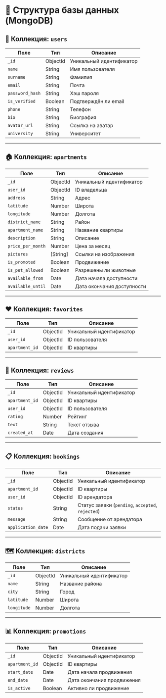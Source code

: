 # 📂 Структура базы данных (MongoDB)

## 🛂 Коллекция: `users`
| Поле             | Тип       | Описание                          |
|-------------------|-----------|-----------------------------------|
| `_id`            | ObjectId  | Уникальный идентификатор          |
| `name`           | String    | Имя пользователя                  |
| `surname`        | String    | Фамилия                           |
| `email`          | String    | Почта                             |
| `password_hash`  | String    | Хэш пароля                        |
| `is_verified`    | Boolean   | Подтверждён ли email              |
| `phone`          | String    | Телефон                           |
| `bio`            | String    | Биография                         |
| `avatar_url`     | String    | Ссылка на аватар                  |
| `university`     | String    | Университет                       |

---

## 🏠 Коллекция: `apartments`
| Поле              | Тип       | Описание                          |
|--------------------|-----------|-----------------------------------|
| `_id`             | ObjectId  | Уникальный идентификатор          |
| `user_id`         | ObjectId  | ID владельца                      |
| `address`         | String    | Адрес                             |
| `latitude`        | Number    | Широта                            |
| `longitude`       | Number    | Долгота                           |
| `district_name`   | String    | Район                             |
| `apartment_name`  | String    | Название квартиры                 |
| `description`     | String    | Описание                          |
| `price_per_month` | Number    | Цена за месяц                     |
| `pictures`        | [String]  | Ссылки на изображения             |
| `is_promoted`     | Boolean   | Продвижение                       |
| `is_pet_allowed`  | Boolean   | Разрешены ли животные             |
| `available_from`  | Date      | Дата начала доступности           |
| `available_until` | Date      | Дата окончания доступности        |

---

## ❤️ Коллекция: `favorites`
| Поле              | Тип       | Описание                          |
|--------------------|-----------|-----------------------------------|
| `_id`             | ObjectId  | Уникальный идентификатор          |
| `user_id`         | ObjectId  | ID пользователя                   |
| `apartment_id`    | ObjectId  | ID квартиры                       |

---

## 🌟 Коллекция: `reviews`
| Поле              | Тип       | Описание                          |
|--------------------|-----------|-----------------------------------|
| `_id`             | ObjectId  | Уникальный идентификатор          |
| `apartment_id`    | ObjectId  | ID квартиры                       |
| `user_id`         | ObjectId  | ID пользователя                   |
| `rating`          | Number    | Рейтинг                           |
| `text`            | String    | Текст отзыва                      |
| `created_at`      | Date      | Дата создания                     |

---

## 📋 Коллекция: `bookings`
| Поле              | Тип       | Описание                          |
|--------------------|-----------|-----------------------------------|
| `_id`             | ObjectId  | Уникальный идентификатор          |
| `apartment_id`    | ObjectId  | ID квартиры                       |
| `user_id`         | ObjectId  | ID арендатора                     |
| `status`          | String    | Статус заявки (`pending`, `accepted`, `rejected`) |
| `message`         | String    | Сообщение от арендатора           |
| `application_date`| Date      | Дата подачи заявки                |

---

## 🗺️ Коллекция: `districts`
| Поле              | Тип       | Описание                          |
|--------------------|-----------|-----------------------------------|
| `_id`             | ObjectId  | Уникальный идентификатор          |
| `name`            | String    | Название района                   |
| `city`            | String    | Город                             |
| `latitude`        | Number    | Широта                            |
| `longitude`       | Number    | Долгота                           |

---

## 📊 Коллекция: `promotions`
| Поле              | Тип       | Описание                          |
|--------------------|-----------|-----------------------------------|
| `_id`             | ObjectId  | Уникальный идентификатор          |
| `apartment_id`    | ObjectId  | ID квартиры                       |
| `start_date`      | Date      | Дата начала продвижения           |
| `end_date`        | Date      | Дата окончания продвижения        |
| `is_active`       | Boolean   | Активно ли продвижение            |
